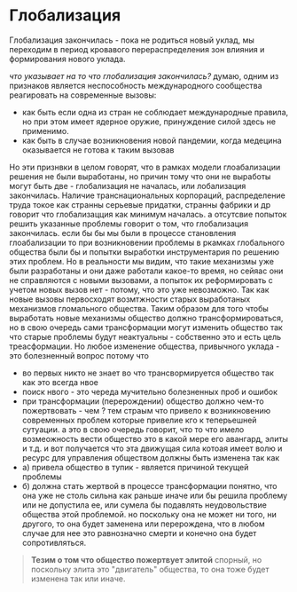 # Глобализация

Глобализация закончилась - пока не родиться новый уклад, мы переходим в период кровавого перераспределения зон влияния и формирования нового уклада. 

*что указывает на то что глобализация закончилась?* думаю, одним из признаков является неспособность международного сообщества реагировать на современные вызовы: 
- как быть если одна из стран не соблюдает международные правила, но при этом имеет ядерное оружие, принуждение силой здесь не применимо. 
- как быть в случае возникновения новой пандемии, когда медецина оказывается не готова к таким вызовав 

Но эти признвки в целом говорят, что в рамках модели глоабализации решения не были выработаны, но причин тому что они не выработы могут быть две - глобализация не началась, или лобализация закончилась. 
Наличие транснациональных корпораций, распределение труда токое как странны серьевые придатки, странны фабрики и др говорит что глобализацция как минимум началась. а отсутсвие попыток решить указанные проблемы говорит о том, что глобализация закончилась. если бы бы мы были в процессе становления глоабализации то при возникновении проблемы в ркамках глобального общества были бы и попытки выработки инструментария по решению этих проблем. Но в реальности мы видим, что такие механизмы уже были разработаны и они даже работали какое-то время, но сейяас они не справляются с новыми вызовами, а попыток их реформировать с учетом новых вызов нет - потому, что это уже невозможно. Так как новые вызовы первосходят возмтжности старых выработаных механизмов гломального общества. Таким образом  для того чтобы выработать новые механизмы общество должно трансформироваться, но в свою очередь сами трансформации могут изменить общество так что старые проблемы будут неактуальны - собственно это и есть цель треасформации. Но любое изменение общества, привычного уклада - это болезненный вопрос потому что 
- во первых никто не знает во что трансвормируется общество так как это всегда нвое
- поиск нвого - это череда мучительно болезненных проб и ошибок
- при трансформации (перерождении) общество должно чем-то пожертвовать - чем ? тем страым что привело к возникновению современных проблем которые привелие кго к теперьешней сутуации. а это в свою очередь говорит, что то что имело возмеожность вести общество это в какой мере его авангард, элиты и т.д. и вот получается что эта движущая сила котоая имеет волю и ресурс для управления обществом должны быть изменена так как 
- а) привела общество в тупик - является причиной текущей проблемы
- б) должна стать жертвой в процессе трансформации 
понятно, что она уже не столь сильна как раньше иначе или бы решила проблему или не допустила ее, или сумела бы подавлять неудовольствие общества этой проблемой. но поскольку она не может ни того, ни другого, то она будет заменена или перерождена, что в любом случае для нее это равнозначно смерти и конечно она будет сопротивляться. 
> **Тезим о том что общество пожертвует элитой** спорный, но поскольку элита это "двигатель" общества, то она тоже будет изменена так или иначе.